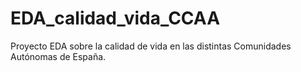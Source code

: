 # EDA_calidad_vida_CCAA
Proyecto EDA sobre la calidad de vida en las distintas Comunidades Autónomas de España.

